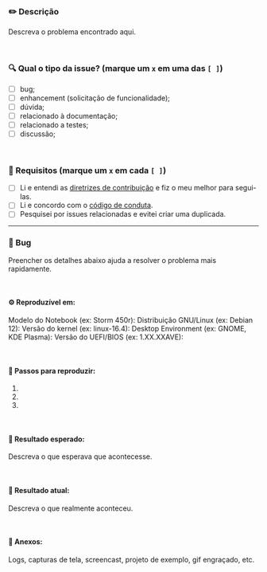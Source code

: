 ### ✏️ Descrição

Descreva o problema encontrado aqui.

<br/>

### 🔍 Qual o tipo da issue? (marque um `x` em uma das `[ ]`)

-   [ ] bug;
-   [ ] enhancement (solicitação de funcionalidade);
-   [ ] dúvida;
-   [ ] relacionado à documentação;
-   [ ] relacionado a testes;
-   [ ] discussão;

<br/>

### 📌 Requisitos (marque um `x` em cada `[ ]`)

-   [ ] Li e entendi as [diretrizes de contribuição](https://github.com/avell-labs/avell-control-center/blob/master/.github/CONTRIBUTING.md) e fiz o meu melhor para segui-las.
-   [ ] Li e concordo com o [código de conduta](https://github.com/avell-labs/avell-control-center/blob/master/.github/CODE_OF_CONDUCT.md).
-   [ ] Pesquisei por issues relacionadas e evitei criar uma duplicada.

---

### 🐞 Bug

Preencher os detalhes abaixo ajuda a resolver o problema mais rapidamente.

<br/>

#### ⚙️ Reproduzível em:

Modelo do Notebook (ex: Storm 450r):
Distribuição GNU/Linux (ex: Debian 12):
Versão do kernel (ex: linux-16.4):
Desktop Environment (ex: GNOME, KDE Plasma):
Versão do UEFI/BIOS (ex: 1.XX.XXAVE):

<br/>

#### 🔬 Passos para reproduzir:

1.
2.
3.

<br/>

#### 🤔 Resultado esperado:

Descreva o que esperava que acontecesse.

<br/>

#### 🫣 Resultado atual:

Descreva o que realmente aconteceu.

<br/>

#### 📎 Anexos:

Logs, capturas de tela, screencast, projeto de exemplo, gif engraçado, etc.
